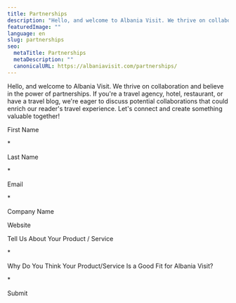 ```yaml
---
title: Partnerships
description: "Hello, and welcome to Albania Visit. We thrive on collaboration and believe in the power of partnerships. If you're a travel agency, hotel, restaurant, or have a travel blog, we're eager to discuss potential collaborations."
featuredImage: ""
language: en
slug: partnerships
seo:
  metaTitle: Partnerships
  metaDescription: ""
  canonicalURL: https://albaniavisit.com/partnerships/
---
```


Hello, and welcome to Albania Visit. We thrive on collaboration and believe in the power of partnerships. If you're a travel agency, hotel, restaurant, or have a travel blog, we're eager to discuss potential collaborations that could enrich our reader's travel experience. Let's connect and create something valuable together!

First Name

\*

Last Name

\*

Email

\*

Company Name

Website

Tell Us About Your Product / Service

\*

Why Do You Think Your Product/Service Is a Good Fit for Albania Visit?

\*

Submit